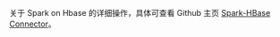 关于 Spark on Hbase 的详细操作，具体可查看 Github 主页 [Spark-HBase Connector](https://github.com/nerdammer/spark-hbase-connector?spm=5176.doc59511.2.4.yq4GRu)。
